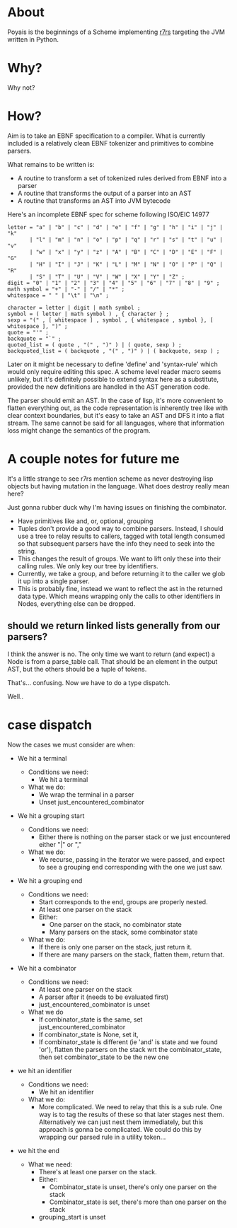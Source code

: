 # About

Poyais is the beginnings of a Scheme implementing [r7rs](https://r7rs.org) targeting the JVM written in Python.

# Why?

Why not?

# How?
Aim is to take an EBNF specification to a compiler. What is currently included is a relatively clean EBNF tokenizer and primitives to combine parsers.

What remains to be written is:
 - A routine to transform a set of tokenized rules derived from EBNF into a parser
 - A routine that transforms the output of a parser into an AST
 - A routine that transforms an AST into JVM bytecode
 
Here's an incomplete EBNF spec for scheme following ISO/EIC 14977
``` ebnf
letter = "a" | "b" | "c" | "d" | "e" | "f" | "g" | "h" | "i" | "j" | "k" 
       | "l" | "m" | "n" | "o" | "p" | "q" | "r" | "s" | "t" | "u" | "v"
       | "w" | "x" | "y" | "z" | "A" | "B" | "C" | "D" | "E" | "F" | "G"
       | "H" | "I" | "J" | "K" | "L" | "M" | "N" | "O" | "P" | "Q" | "R"
       | "S" | "T" | "U" | "V" | "W" | "X" | "Y" | "Z" ;
digit = "0" | "1" | "2" | "3" | "4" | "5" | "6" | "7" | "8" | "9" ;
math symbol = "+" | "-" | "/" | "*" ;
whitespace = " " | "\t" | "\n" ;

character = letter | digit | math symbol ;
symbol = ( letter | math symbol ) , { character } ;
sexp = "(" , [ whitespace ] , symbol , { whitespace , symbol }, [ whitespace ], ")" ;
quote = "'" ;
backquote = "`" ;
quoted_list = ( quote , "(" , ")" ) | ( quote, sexp ) ;
backquoted_list = ( backquote , "(" , ")" ) | ( backquote, sexp ) ;
```

Later on it might be necessary to define 'define' and 'syntax-rule' which would only require editing this spec. A scheme level reader macro seems unlikely, but it's definitely possible to extend syntax here as a substitute, provided the new definitions are handled in the AST generation code.

The parser should emit an AST. In the case of lisp, it's more convenient to flatten everything out, as the code representation is inherently tree like with clear context boundaries, but it's easy to take an AST and DFS it into a flat stream. The same cannot be said for all languages, where that information loss might change the semantics of the program.

# A couple notes for future me

It's a little strange to see r7rs mention scheme as never destroying lisp objects but having mutation in the language. What does destroy really mean here?

Just gonna rubber duck why I'm having issues on finishing the combinator.
- Have primitives like and, or, optional, grouping
- Tuples don't provide a good way to combine parsers. Instead, I should use a tree to relay results to callers, tagged with total length consumed so that subsequent parsers have the info they need to seek into the string.
- This changes the result of groups. We want to lift only these into their calling rules. We only key our tree by identifiers. 
- Currently, we take a group, and before returning it to the caller we glob it up into a single parser.
- This is probably fine, instead we want to reflect the ast in the returned data type. Which means wrapping only the calls to other identifiers in Nodes, everything else can be dropped.

## should we return linked lists generally from our parsers?
I think the answer is no. The only time we want to return (and expect) a Node is from a parse_table call. That should be an element in the output AST, but the others should be a tuple of tokens. 

That's... confusing. Now we have to do a type dispatch.

Well.. 


# case dispatch
Now the cases we must consider are when:
* We hit a terminal
  * Conditions we need:
    * We hit a terminal
  * What we do:
    * We wrap the terminal in a parser
    * Unset just_encountered\_combinator
    
* We hit a grouping start
  * Conditions we need:
    * Either there is nothing on the parser stack or we just encountered either "|" or ","
  * What we do:
    * We recurse, passing in the iterator we were passed, and expect to see a grouping end corresponding with the one we just saw.
    
* We hit a grouping end
  * Conditions we need:
    * Start corresponds to the end, groups are properly nested.
    * At least one parser on the stack
    * Either:
      * One parser on the stack, no combinator state
      * Many parsers on the stack, some combinator state
  * What we do:
    * If there is only one parser on the stack, just return it.
    * If there are many parsers on the stack, flatten them, return that.
    
* We hit a combinator
  * Conditions we need:
    * At least one parser on the stack
    * A parser after it (needs to be evaluated first)
    * just_encountered\_combinator is unset
  * What we do
    * If combinator_state is the same, set just\_encountered\_combinator
    * If combinator_state is None, set it,
    * If combinator_state is different (ie 'and' is state and we found 'or'), flatten the parsers on the stack wrt the combinator\_state, then set combinator\_state to be the new one

* we hit an identifier
  * Conditions we need:
    * We hit an identifier
  * What we do:
    * More complicated. We need to relay that this is a sub rule. One way is to tag the results of these so that later stages nest them. Alternatively we can just nest them immediately, but this approach is gonna be complicated. We could do this by wrapping our parsed rule in a utility token...
    

* we hit the end
  * What we need:
    * There's at least one parser on the stack.
    * Either:
      * Combinator_state is unset, there's only one parser on the stack
      * Combinator\_state is set, there's more than one parser on the stack
    * grouping_start is unset
